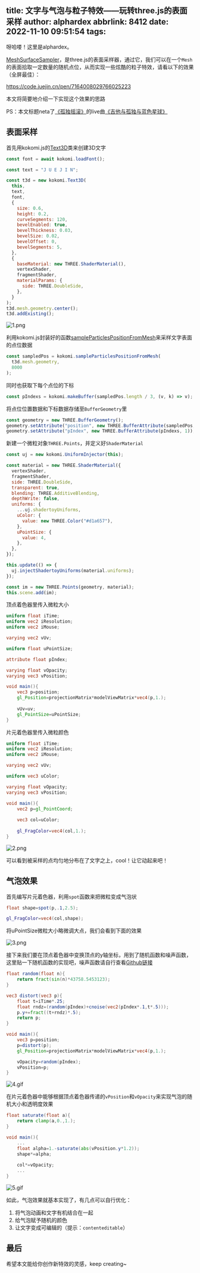 title: 文字与气泡与粒子特效——玩转three.js的表面采样
author: alphardex
abbrlink: 8412
date: 2022-11-10 09:51:54
tags:
---
呀哈喽！这里是alphardex。

[MeshSurfaceSampler](https://threejs.org/docs/#examples/en/math/MeshSurfaceSampler)，是three.js的表面采样器，通过它，我们可以在一个`Mesh`的表面拾取一定数量的随机点位，从而实现一些炫酷的粒子特效，请看以下的效果（全屏最佳）：

https://code.juejin.cn/pen/7164008029766025223

本文将简要地介绍一下实现这个效果的思路

PS：本文标题neta了[《孤独摇滚》](https://bangumi.tv/subject/328609)的live曲[《吉他与孤独与蓝色星球》](https://www.bilibili.com/video/BV1sv4y1U7j6/?spm_id_from=333.337.search-card.all.click)

<!--more-->

## 表面采样

首先用kokomi.js的[Text3D](https://github.com/alphardex/kokomi.js/blob/main/src/shapes/text3D.ts)类来创建3D文字

```js
const font = await kokomi.loadFont();

const text = "J U E J I N";

const t3d = new kokomi.Text3D(
  this,
  text,
  font,
  {
    size: 0.6,
    height: 0.2,
    curveSegments: 120,
    bevelEnabled: true,
    bevelThickness: 0.03,
    bevelSize: 0.02,
    bevelOffset: 0,
    bevelSegments: 5,
  },
  {
    baseMaterial: new THREE.ShaderMaterial(),
    vertexShader,
    fragmentShader,
    materialParams: {
      side: THREE.DoubleSide,
    },
  }
);
t3d.mesh.geometry.center();
t3d.addExisting();
```

![1.png](https://s2.loli.net/2022/11/10/dSoEIYFzmL6k9ta.png)

利用kokomi.js封装好的函数[sampleParticlesPositionFromMesh](https://github.com/alphardex/kokomi.js/blob/main/src/utils/misc.ts#L48)来采样文字表面的点位数据

```js
const sampledPos = kokomi.sampleParticlesPositionFromMesh(
  t3d.mesh.geometry,
  8000
);
```

同时也获取下每个点位的下标

```js
const pIndexs = kokomi.makeBuffer(sampledPos.length / 3, (v, k) => v);
```

将点位位置数据和下标数据存储至`BufferGeometry`里

```js
const geometry = new THREE.BufferGeometry();
geometry.setAttribute("position", new THREE.BufferAttribute(sampledPos, 3));
geometry.setAttribute("pIndex", new THREE.BufferAttribute(pIndexs, 1));
```

新建一个微粒对象`THREE.Points`，并定义好`ShaderMaterial`

```js
const uj = new kokomi.UniformInjector(this);

const material = new THREE.ShaderMaterial({
  vertexShader,
  fragmentShader,
  side: THREE.DoubleSide,
  transparent: true,
  blending: THREE.AdditiveBlending,
  depthWrite: false,
  uniforms: {
    ...uj.shadertoyUniforms,
    uColor: {
      value: new THREE.Color("#d1a657"),
    },
    uPointSize: {
      value: 4,
    },
  },
});

this.update(() => {
  uj.injectShadertoyUniforms(material.uniforms);
});

const im = new THREE.Points(geometry, material);
this.scene.add(im);
```

顶点着色器里传入微粒大小

```glsl
uniform float iTime;
uniform vec2 iResolution;
uniform vec2 iMouse;

varying vec2 vUv;

uniform float uPointSize;

attribute float pIndex;

varying float vOpacity;
varying vec3 vPosition;

void main(){
    vec3 p=position;
    gl_Position=projectionMatrix*modelViewMatrix*vec4(p,1.);
    
    vUv=uv;
    gl_PointSize=uPointSize;
}
```

片元着色器里传入微粒颜色

```glsl
uniform float iTime;
uniform vec2 iResolution;
uniform vec2 iMouse;

varying vec2 vUv;

uniform vec3 uColor;

varying float vOpacity;
varying vec3 vPosition;

void main(){
    vec2 p=gl_PointCoord;
    
    vec3 col=uColor;
    
    gl_FragColor=vec4(col,1.);
}
```

![2.png](https://s2.loli.net/2022/11/10/MDue8s4O7Yw6Iqp.png)

可以看到被采样的点均匀地分布在了文字之上，cool！让它动起来吧！

## 气泡效果

首先编写片元着色器，利用`spot`函数来把微粒变成气泡状

```glsl
float shape=spot(p,.1,2.5);

gl_FragColor=vec4(col,shape);
```

将uPointSize微粒大小略微调大点，我们会看到下面的效果

![3.png](https://s2.loli.net/2022/11/10/wlEMPFgGsRKbydC.png)

接下来我们要在顶点着色器中变换顶点的y轴坐标，用到了随机函数和噪声函数，这里贴一下随机函数的实现吧，噪声函数请自行查看[Github链接](https://github.com/hughsk/glsl-noise/blob/master/classic/2d.glsl)

```glsl
float random(float n){
    return fract(sin(n)*43758.5453123);
}
```

```glsl
vec3 distort(vec3 p){
    float t=iTime*.25;
    float rndz=(random(pIndex)+cnoise(vec2(pIndex*.1,t*.5)));
    p.y+=fract((t+rndz)*.5);
    return p;
}

void main(){
    vec3 p=position;
    p=distort(p);
    gl_Position=projectionMatrix*modelViewMatrix*vec4(p,1.);

    vOpacity=random(pIndex);
    vPosition=p;
}
```

![4.gif](https://s2.loli.net/2022/11/10/rP6RMqnJZvkUyS8.gif)

在片元着色器中能够根据顶点着色器传递的`vPosition`和`vOpacity`来实现气泡的随机大小和透明度效果

```glsl
float saturate(float a){
    return clamp(a,0.,1.);
}

void main(){
    ...
    float alpha=1.-saturate(abs(vPosition.y*1.2));
    shape*=alpha;
    
    col*=vOpacity;
    ...
}
```

![5.gif](https://s2.loli.net/2022/11/10/KlVspSCXja78wUt.gif)

如此，气泡效果就基本实现了，有几点可以自行优化：

1. 将气泡动画和文字有机结合在一起
2. 给气泡赋予随机的颜色
3. 让文字变成可编辑的（提示：`contenteditable`）

## 最后

希望本文能给你创作新特效的灵感，keep creating~